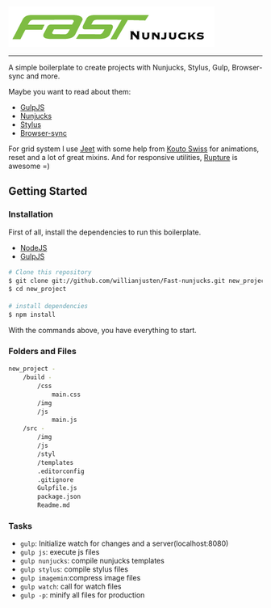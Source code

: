 ![Fast Nunjucks](/build/img/fast-nunjucks.png)

---

A simple boilerplate to create projects with Nunjucks, Stylus, Gulp, Browser-sync and more.

Maybe you want to read about them:
- [GulpJS](http://gulpjs.com/)
- [Nunjucks](https://mozilla.github.io/nunjucks/)
- [Stylus](http://learnboost.github.io/stylus/)
- [Browser-sync](http://www.browsersync.io/)

For grid system I use [Jeet](http://jeet.gs/) with some help from [Kouto Swiss](http://kouto-swiss.io/) for animations, reset and a lot of great mixins. And for responsive utilities, [Rupture](https://github.com/jenius/rupture) is awesome =)

## Getting Started

### Installation

First of all, install the dependencies to run this boilerplate.

- [NodeJS](http://nodejs.org/)
- [GulpJS](http://gulpjs.com/)


```sh
# Clone this repository
$ git clone git://github.com/willianjusten/Fast-nunjucks.git new_project
$ cd new_project

# install dependencies
$ npm install
```

With the commands above, you have everything to start.

### Folders and Files

```sh
new_project -
    /build -
        /css
            main.css
        /img
        /js
            main.js
    /src -
        /img
        /js
        /styl
        /templates
        .editorconfig
        .gitignore
        Gulpfile.js
        package.json
        Readme.md
```

### Tasks

- `gulp`: Initialize watch for changes and a server(localhost:8080)
- `gulp js`: execute js files
- `gulp nunjucks`: compile nunjucks templates
- `gulp stylus`: compile stylus files
- `gulp imagemin`:compress image files
- `gulp watch`: call for watch files
- `gulp -p`: minify all files for production